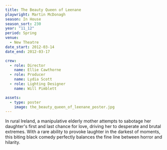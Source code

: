 ```yaml
---
title: The Beauty Queen of Leenane
playwright: Martin McDonagh
season: In House
season_sort: 230
year: "11_12"
period: Spring
venue:
  - New Theatre
date_start: 2012-03-14
date_end: 2012-03-17

crew:
  - role: Director
    name: Ellie Cawthorne
  - role: Producer
    name: Lydia Scott
  - role: Lighting Designer
    name: Will Pimblett

assets:
  - type: poster
    image: the_beauty_queen_of_leenane_poster.jpg
---
```


In rural Ireland, a manipulative elderly mother attempts to sabotage her daughter's first and last chance for love, driving her to desperate and brutal extremes. With a rare ability to provoke laughter in the darkest of moments, this biting black comedy perfectly balances the fine line between horror and hilarity.
